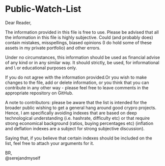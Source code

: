 # Public-Watch-List

Dear Reader,

The information provided in this file is free to use. Please be advised that all the information in this file is highly subjective. Could (and probably does) contain mistakes, misspellings, biased opinions (I do hold some of these assets in my private portfolio) and other errors. 

Under no circumstances, this information should be used as financial advise of any kind or in any similar way. It should strictly, be used, for informational and \ or educational purposes only.

If you do not agree with the information provided.Or you wish to make changes to the file, add or delete information, or you think that you can contribute in any other way - please feel free to leave comments in the appropriate repository on GitHub.

A note to contributors: please be aware that the list is intended for the broader public wishing to get a general hang around good crypro projects. Hence, I am specifically avoiding indexes that are based on deep technological understanding (i.e. hashrate, difficulty etc) or that require strong economical background (ratios, buying percentages etc) (inflation and deflation indexes are a subject for strong subjective discussion). 

Saying that, if you believe that certain indexes should be included on the list, feel free to attach your arguments for it. 

BR, <br>
@serejandmyself
